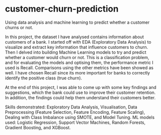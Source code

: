 # customer-churn-prediction
Using data analysis and machine learning to predict whether a customer churns or not.

In this project, the dataset I have analysed contains information about customers of a bank. I started off with EDA (Exploratory Data Analysis) to visualize and extract key information that influence customers to churn. Then I delved into building Machine Learning models to try and predict whether a customer would churn or not. This is a classification problem, and for evaluating the models and optising them, the performance metric I used is Recall. Comparisons using the other metrics have been showed as well. I have chosen Recall since its more important for banks to correctly identify the positive class (true churn).

At the end of this project, I was able to come up with some key findings and suggestions, which the bank could use to improve their customer retention. In addition, the findings could help them understand their customers better.

Skills demonstrated: Exploratory Data Analysis, Visualisation, Data Preprocessing (Feature Selection, Feature Encoding, Feature Scaling), Dealing with Class Imbalance using SMOTE, and Model Tuning.
ML models used: Logistic Regression, Support Vector Machines, Random Forests, Gradient Boosting, and XGBoost.
